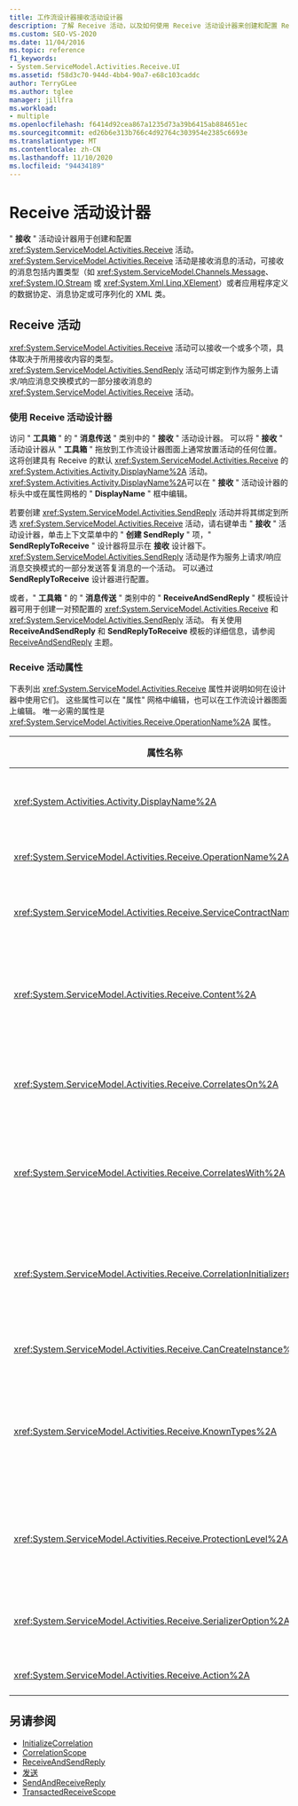 ```yaml
---
title: 工作流设计器接收活动设计器
description: 了解 Receive 活动，以及如何使用 Receive 活动设计器来创建和配置 Receive 活动。
ms.custom: SEO-VS-2020
ms.date: 11/04/2016
ms.topic: reference
f1_keywords:
- System.ServiceModel.Activities.Receive.UI
ms.assetid: f58d3c70-944d-4bb4-90a7-e68c103caddc
author: TerryGLee
ms.author: tglee
manager: jillfra
ms.workload:
- multiple
ms.openlocfilehash: f6414d92cea867a1235d73a39b6415ab884651ec
ms.sourcegitcommit: ed26b6e313b766c4d92764c303954e2385c6693e
ms.translationtype: MT
ms.contentlocale: zh-CN
ms.lasthandoff: 11/10/2020
ms.locfileid: "94434189"
---
```

# <a name="receive-activity-designer"></a>Receive 活动设计器

" **接收** " 活动设计器用于创建和配置 <xref:System.ServiceModel.Activities.Receive> 活动。 <xref:System.ServiceModel.Activities.Receive> 活动是接收消息的活动，可接收的消息包括内置类型（如 <xref:System.ServiceModel.Channels.Message>、<xref:System.IO.Stream> 或 <xref:System.Xml.Linq.XElement>）或者应用程序定义的数据协定、消息协定或可序列化的 XML 类。

## <a name="the-receive-activity"></a>Receive 活动

<xref:System.ServiceModel.Activities.Receive> 活动可以接收一个或多个项，具体取决于所用接收内容的类型。 <xref:System.ServiceModel.Activities.SendReply> 活动可绑定到作为服务上请求/响应消息交换模式的一部分接收消息的 <xref:System.ServiceModel.Activities.Receive> 活动。

### <a name="using-the-receive-activity-designer"></a>使用 Receive 活动设计器

访问 " **工具箱** " 的 " **消息传送** " 类别中的 " **接收** " 活动设计器。 可以将 " **接收** " 活动设计器从 " **工具箱** " 拖放到工作流设计器图面上通常放置活动的任何位置。 这将创建具有 Receive 的默认 <xref:System.ServiceModel.Activities.Receive> 的 <xref:System.Activities.Activity.DisplayName%2A> 活动。 <xref:System.Activities.Activity.DisplayName%2A>可以在 " **接收** " 活动设计器的标头中或在属性网格的 " **DisplayName** " 框中编辑。

若要创建 <xref:System.ServiceModel.Activities.SendReply> 活动并将其绑定到所选 <xref:System.ServiceModel.Activities.Receive> 活动，请右键单击 " **接收** " 活动设计器，单击上下文菜单中的 " **创建 SendReply** " 项，" **SendReplyToReceive** " 设计器将显示在 **接收** 设计器下。 <xref:System.ServiceModel.Activities.SendReply> 活动是作为服务上请求/响应消息交换模式的一部分发送答复消息的一个活动。 可以通过 **SendReplyToReceive** 设计器进行配置。

或者，" **工具箱** " 的 " **消息传送** " 类别中的 " **ReceiveAndSendReply** " 模板设计器可用于创建一对预配置的 <xref:System.ServiceModel.Activities.Receive> 和 <xref:System.ServiceModel.Activities.SendReply> 活动。 有关使用 **ReceiveAndSendReply** 和 **SendReplyToReceive** 模板的详细信息，请参阅 [ReceiveAndSendReply](../workflow-designer/receiveandsendreply-template-designer.md) 主题。

### <a name="the-receive-activity-properties"></a>Receive 活动属性

下表列出 <xref:System.ServiceModel.Activities.Receive> 属性并说明如何在设计器中使用它们。 这些属性可以在 "属性" 网格中编辑，也可以在工作流设计器图面上编辑。 唯一必需的属性是 <xref:System.ServiceModel.Activities.Receive.OperationName%2A> 属性。

| 属性名称 | 必选 | 使用情况 |
|-|----------|-|
| <xref:System.Activities.Activity.DisplayName%2A> | 错误 | 指定 <xref:System.ServiceModel.Activities.Receive> 活动的友好名称。 默认值为 Receive。<br /><br /> 虽然对友好 <xref:System.Activities.Activity.DisplayName%2A> 使用非默认值不是绝对必需的，但最好使用非默认值。 |
| <xref:System.ServiceModel.Activities.Receive.OperationName%2A> | 正确 | 指定由此 <xref:System.ServiceModel.Activities.Receive> 活动实现的服务操作的名称。 如果未显式设置 **操作** 属性，则此属性用于构造 **操作** 属性的默认值。 |
| <xref:System.ServiceModel.Activities.Receive.ServiceContractName%2A> | 错误 | 指定服务协定的名称。 此属性用于将服务操作分组至各个服务协定。 所有具有相同的 <xref:System.ServiceModel.Activities.Receive> 的 <xref:System.ServiceModel.Activities.Receive.ServiceContractName%2A> 活动都分组到同一服务协定（WSDL 端口类型）中。 默认值为顶层 (根) 活动的完全限定的 CLR 名称。 |
| <xref:System.ServiceModel.Activities.Receive.Content%2A> | 错误 | 指定要接收的消息或参数内容。 它可为 <xref:System.ServiceModel.Activities.ReceiveMessageContent> 活动或 <xref:System.ServiceModel.Activities.ReceiveParametersContent> 活动。 若要编辑此属性，请在属性网格中选择 " **内容** " 字段旁边的省略号按钮，或单击 " **接收** " 活动设计器图面上 **内容** 标签旁边的 " **定义 ...** " 按钮。 两者都显示 " **内容定义** " 对话框。 有关如何使用此框的详细信息，请参阅 " [内容定义" 对话框](../workflow-designer/content-definition-dialog-box.md) 主题。 |
| <xref:System.ServiceModel.Activities.Receive.CorrelatesOn%2A> | 错误 | 使用 <xref:System.ServiceModel.Activities.Receive> 对象指定工作流的服务操作中各 <xref:System.ServiceModel.MessageQuerySet> 活动之间的关联。 在 "属性" 网格中单击属性旁的省略号按钮， <xref:System.ServiceModel.Activities.Receive.CorrelatesOn%2A> 以打开 " **CorrelatesOn 定义** " 对话框。 有关使用此对话框的详细信息，请参阅 " [内容定义" 对话框](../workflow-designer/content-definition-dialog-box.md) 主题。 |
| <xref:System.ServiceModel.Activities.Receive.CorrelatesWith%2A> | 错误 | 指定用于将消息路由到相应工作流实例的 <xref:System.ServiceModel.Activities.CorrelationHandle>。<br /><br /> 在 "属性" 网格中单击属性旁的省略号按钮， <xref:System.ServiceModel.Activities.Receive.CorrelatesWith%2A> 以打开 " **表达式编辑器** " 对话框。 有关使用此对话框的详细信息，请参阅 [如何：使用表达式编辑器](../workflow-designer/how-to-use-the-expression-editor.md) 主题。 |
| <xref:System.ServiceModel.Activities.Receive.CorrelationInitializers%2A> | 错误 | 指定在工作流中对配置此 <xref:System.ServiceModel.Activities.CorrelationInitializer> 活动的多个 <xref:System.ServiceModel.Activities.CorrelationHandle> 对象进行初始化的 <xref:System.ServiceModel.Activities.Receive> 对象的集合。 在 "属性" 网格中单击属性旁的省略号按钮， <xref:System.ServiceModel.Activities.Receive.CorrelationInitializers%2A> 以打开 " **添加相关初始值设定项** " 对话框。 有关使用此框的详细信息，请参阅 [Add CorrelationInitializers 对话框](../workflow-designer/add-correlationinitializers-dialog-box.md) 主题。 |
| <xref:System.ServiceModel.Activities.Receive.CanCreateInstance%2A> | 错误 | 指定一个值，该值确定如果消息未关联到现有的工作流实例，是否创建一个新工作流实例来处理该消息。 如果将该值设置为 **true** ，则将创建一个新的工作流实例来处理该消息，而不会将该消息与现有的工作流实例相关联。 |
| <xref:System.ServiceModel.Activities.Receive.KnownTypes%2A> | 错误 | 指定由此 <xref:System.ServiceModel.Activities.Receive> 活动实现的服务操作的已知类型集合。 此属性应与设置为 <xref:System.ServiceModel.Activities.Receive.SerializerOption%2A> 的 <xref:System.Runtime.Serialization.DataContractSerializer> 属性结合使用。 如果使用了 <xref:System.Xml.Serialization.XmlSerializer>，则忽略此项。<br /><br /> 选择 "属性网格" 中 " **KnownTypes** " 字段旁边的省略号按钮，以显示可以添加相关类型的 " **类型集合编辑器** " 对话框。 有关使用此框的详细信息，请参阅 " [类型集合编辑器" 对话框](../workflow-designer/type-collection-editor-dialog-box.md) 主题。 |
| <xref:System.ServiceModel.Activities.Receive.ProtectionLevel%2A> | 错误 | 指定消息的 <xref:System.Net.Security.ProtectionLevel>。<br /><br /> 1.  <xref:System.Net.Security.ProtectionLevel> 表示仅限身份验证。<br />2.  <xref:System.Net.Security.ProtectionLevel> 表示签名数据，以帮助确保所传输数据的完整性。<br />3.  <xref:System.Net.Security.ProtectionLevel> 表示对数据进行加密和签名，以帮助确保所传输数据的保密性和完整性。 |
| <xref:System.ServiceModel.Activities.Receive.SerializerOption%2A> | 错误 | 指定 <xref:System.ServiceModel.Activities.Receive> 活动实现的服务操作所使用的序列化程序的类型。 默认值为 <xref:System.Runtime.Serialization.DataContractSerializer>，它使用提供的数据协定将类型实例序列化和反序列化为 XML 流或文档。 如果需要对 XML 进行更多控制，还可使用 <xref:System.Xml.Serialization.XmlSerializer>。 |
| <xref:System.ServiceModel.Activities.Receive.Action%2A> | 错误 | 指定消息的操作标头。 如果未显式设置，则其值默认为： `https://tempuri.org/{service contract namespace}/{service contract name}/{operation name}` 。 |

## <a name="see-also"></a>另请参阅

- [InitializeCorrelation](../workflow-designer/initializecorrelation-activity-designer.md)
- [CorrelationScope](../workflow-designer/correlationscope-activity-designer.md)
- [ReceiveAndSendReply](../workflow-designer/receiveandsendreply-template-designer.md)
- [发送](../workflow-designer/send-activity-designer.md)
- [SendAndReceiveReply](../workflow-designer/sendandreceivereply-template-designer.md)
- [TransactedReceiveScope](../workflow-designer/transactedreceivescope-activity-designer.md)
